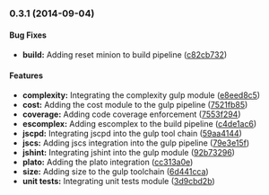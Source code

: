 ### 0.3.1 (2014-09-04)


#### Bug Fixes

* **build:** Adding reset minion to build pipeline ([c82cb732](https://github.com/prowl/gulp-module.git/commit/c82cb7326f9598a48d4836dcaf60a668c6b560ab))


#### Features

* **complexity:** Integrating the complexity gulp module ([e8eed8c5](https://github.com/prowl/gulp-module.git/commit/e8eed8c53c4cb3805b10bb92e69e7f5feb15d3d7))
* **cost:** Adding the cost module to the gulp pipeline ([7521fb85](https://github.com/prowl/gulp-module.git/commit/7521fb852102dd5e1b2e3b015fe9f064810e9d23))
* **coverage:** Adding code coverage enforcement ([7553f294](https://github.com/prowl/gulp-module.git/commit/7553f294279c966d37e444517c2b866e2c51ed17))
* **escomplex:** Adding escomplex to the build pipeline ([c4de1ac6](https://github.com/prowl/gulp-module.git/commit/c4de1ac690544981afc390021a3a7f8fa9012860))
* **jscpd:** Integrating jscpd into the gulp tool chain ([59aa4144](https://github.com/prowl/gulp-module.git/commit/59aa41442e8f729484e95a6011630d6117b369c4))
* **jscs:** Adding jscs integration into the gulp pipeline ([79e3e15f](https://github.com/prowl/gulp-module.git/commit/79e3e15f27b921e705c7513e71668adc952b36c6))
* **jshint:** Integrating jshint into the gulp module ([92b73296](https://github.com/prowl/gulp-module.git/commit/92b73296939aef3cffe587afb551bed17d73321a))
* **plato:** Adding the plato integration ([cc313a0e](https://github.com/prowl/gulp-module.git/commit/cc313a0ee67a4d77635d55595e967dc7abac18b2))
* **size:** Adding size to the gulp toolchain ([6d441cca](https://github.com/prowl/gulp-module.git/commit/6d441cca03aa946de88084a220f2747fb28d742e))
* **unit tests:** Integrating unit tests module ([3d9cbd2b](https://github.com/prowl/gulp-module.git/commit/3d9cbd2b2cab0c2e6844e8d2545132c5d30b3e9f))

